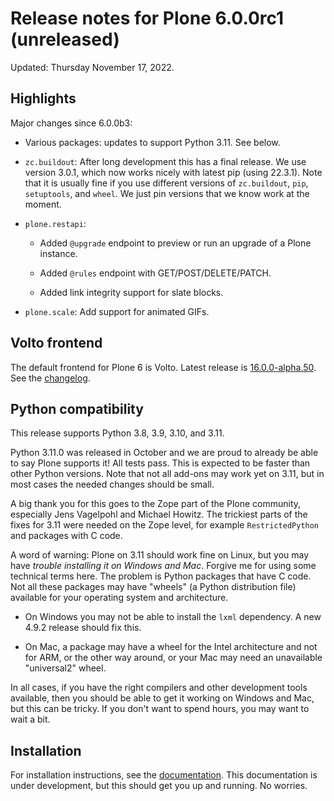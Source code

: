# Release notes for Plone 6.0.0rc1 (unreleased)

Updated: Thursday November 17, 2022.

## Highlights

Major changes since 6.0.0b3:

* Various packages: updates to support Python 3.11.  See below.

* `zc.buildout`: After long development this has a final release.  We use version 3.0.1, which now works nicely with latest pip (using 22.3.1).
  Note that it is usually fine if you use different versions of `zc.buildout`, `pip`, `setuptools`, and `wheel`.  We just pin versions that we know work at the moment.

* `plone.restapi`:

  * Added `@upgrade` endpoint to preview or run an upgrade of a Plone instance.

  * Added `@rules` endpoint with GET/POST/DELETE/PATCH.

  * Added link integrity support for slate blocks.

* `plone.scale`: Add support for animated GIFs.


## Volto frontend

The default frontend for Plone 6 is Volto. Latest release is [16.0.0-alpha.50](https://www.npmjs.com/package/@plone/volto/v/16.0.0-alpha.50).
See the [changelog](https://github.com/plone/volto/blob/16.0.0-alpha.50/CHANGELOG.md).


## Python compatibility

This release supports Python 3.8, 3.9, 3.10, and 3.11.

Python 3.11.0 was released in October and we are proud to already be able to say Plone supports it!  All tests pass.
This is expected to be faster than other Python versions.
Note that not all add-ons may work yet on 3.11, but in most cases the needed changes should be small.

A big thank you for this goes to the Zope part of the Plone community, especially Jens Vagelpohl and Michael Howitz.
The trickiest parts of the fixes for 3.11 were needed on the Zope level, for example `RestrictedPython` and packages with C code.

A word of warning: Plone on 3.11 should work fine on Linux, but you may have *trouble installing it on Windows and Mac*.
Forgive me for using some technical terms here.
The problem is Python packages that have C code.  Not all these packages may have "wheels" (a Python distribution file) available for your operating system and architecture.

* On Windows you may not be able to install the `lxml` dependency.  A new 4.9.2 release should fix this.

* On Mac, a package may have a wheel for the Intel architecture and not for ARM, or the other way around, or your Mac may need an unavailable "universal2" wheel.

In all cases, if you have the right compilers and other development tools available, then you should be able to get it working on Windows and Mac, but this can be tricky.  If you don't want to spend hours, you may want to wait a bit.


## Installation

For installation instructions, see the [documentation](https://6.dev-docs.plone.org/install/index.html).
This documentation is under development, but this should get you up and running.  No worries.
